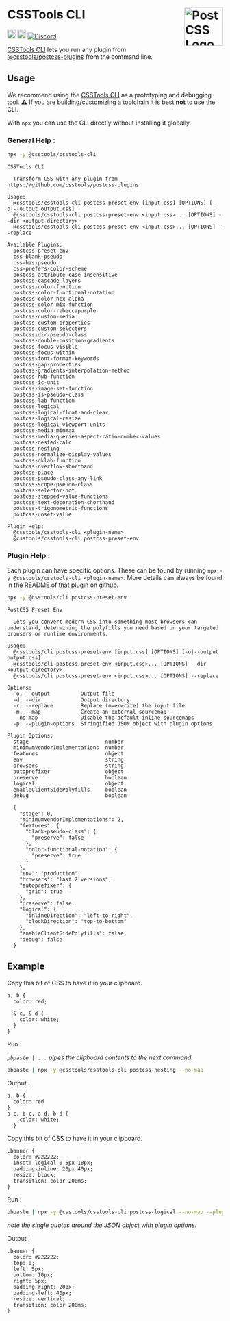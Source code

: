 # CSSTools CLI [<img src="https://postcss.github.io/postcss/logo.svg" alt="PostCSS Logo" width="90" height="90" align="right">][postcss]

[<img alt="npm version" src="https://img.shields.io/npm/v/@csstools/csstools-cli.svg" height="20">][npm-url]
[<img alt="Build Status" src="https://github.com/csstools/postcss-plugins/actions/workflows/test.yml/badge.svg" height="20">][cli-url]
[<img alt="Discord" src="https://shields.io/badge/Discord-5865F2?logo=discord&logoColor=white">][discord]


[CSSTools CLI] lets you run any plugin from [@csstools/postcss-plugins](https://github.com/csstools/postcss-plugins) from the command line.

## Usage

We recommend using the [CSSTools CLI] as a prototyping and debugging tool.
⚠️ If you are building/customizing a toolchain it is best **not** to use the CLI.

With `npx` you can use the CLI directly without installing it globally.

### General Help :

```bash
npx -y @csstools/csstools-cli
```

```
CSSTools CLI

  Transform CSS with any plugin from https://github.com/csstools/postcss-plugins

Usage:
  @csstools/csstools-cli postcss-preset-env [input.css] [OPTIONS] [-o|--output output.css]
  @csstools/csstools-cli postcss-preset-env <input.css>... [OPTIONS] --dir <output-directory>
  @csstools/csstools-cli postcss-preset-env <input.css>... [OPTIONS] --replace

Available Plugins:
  postcss-preset-env
  css-blank-pseudo
  css-has-pseudo
  css-prefers-color-scheme
  postcss-attribute-case-insensitive
  postcss-cascade-layers
  postcss-color-function
  postcss-color-functional-notation
  postcss-color-hex-alpha
  postcss-color-mix-function
  postcss-color-rebeccapurple
  postcss-custom-media
  postcss-custom-properties
  postcss-custom-selectors
  postcss-dir-pseudo-class
  postcss-double-position-gradients
  postcss-focus-visible
  postcss-focus-within
  postcss-font-format-keywords
  postcss-gap-properties
  postcss-gradients-interpolation-method
  postcss-hwb-function
  postcss-ic-unit
  postcss-image-set-function
  postcss-is-pseudo-class
  postcss-lab-function
  postcss-logical
  postcss-logical-float-and-clear
  postcss-logical-resize
  postcss-logical-viewport-units
  postcss-media-minmax
  postcss-media-queries-aspect-ratio-number-values
  postcss-nested-calc
  postcss-nesting
  postcss-normalize-display-values
  postcss-oklab-function
  postcss-overflow-shorthand
  postcss-place
  postcss-pseudo-class-any-link
  postcss-scope-pseudo-class
  postcss-selector-not
  postcss-stepped-value-functions
  postcss-text-decoration-shorthand
  postcss-trigonometric-functions
  postcss-unset-value

Plugin Help:
  @csstools/csstools-cli <plugin-name>
  @csstools/csstools-cli postcss-preset-env
```

### Plugin Help :

Each plugin can have specific options.
These can be found by running `npx -y @csstools/csstools-cli <plugin-name>`.
More details can always be found in the README of that plugin on github.

```bash
npx -y @csstools/cli postcss-preset-env
```

```
PostCSS Preset Env

  Lets you convert modern CSS into something most browsers can understand, determining the polyfills you need based on your targeted browsers or runtime environments.

Usage:
  @csstools/cli postcss-preset-env [input.css] [OPTIONS] [-o|--output output.css]
  @csstools/cli postcss-preset-env <input.css>... [OPTIONS] --dir <output-directory>
  @csstools/cli postcss-preset-env <input.css>... [OPTIONS] --replace

Options:
  -o, --output          Output file
  -d, --dir             Output directory
  -r, --replace         Replace (overwrite) the input file
  -m, --map             Create an external sourcemap
  --no-map              Disable the default inline sourcemaps
  -p, --plugin-options  Stringified JSON object with plugin options

Plugin Options:
  stage                         number
  minimumVendorImplementations  number
  features                      object
  env                           string
  browsers                      string
  autoprefixer                  object
  preserve                      boolean
  logical                       object
  enableClientSidePolyfills     boolean
  debug                         boolean

  {
    "stage": 0,
    "minimumVendorImplementations": 2,
    "features": {
      "blank-pseudo-class": {
        "preserve": false
      },
      "color-functional-notation": {
        "preserve": true
      }
    },
    "env": "production",
    "browsers": "last 2 versions",
    "autoprefixer": {
      "grid": true
    },
    "preserve": false,
    "logical": {
      "inlineDirection": "left-to-right",
      "blockDirection": "top-to-bottom"
    },
    "enableClientSidePolyfills": false,
    "debug": false
  }
```

## Example 

Copy this bit of CSS to have it in your clipboard.

```pcss
a, b {
  color: red;

  & c, & d {
    color: white;
  }
}

```

Run :

_`pbpaste | ...` pipes the clipboard contents to the next command._

```bash
pbpaste | npx -y @csstools/csstools-cli postcss-nesting --no-map
```

Output :

```pcss
a, b {
  color: red
}
a c, b c, a d, b d {
    color: white;
  }

```


Copy this bit of CSS to have it in your clipboard.

```pcss
.banner {
  color: #222222;
  inset: logical 0 5px 10px;
  padding-inline: 20px 40px;
  resize: block;
  transition: color 200ms;
}

```

Run :

```bash
pbpaste | npx -y @csstools/csstools-cli postcss-logical --no-map --plugin-options '{ "dir": "rtl" }'
```

_note the single quotes around the JSON object with plugin options._

Output :

```pcss
.banner {
  color: #222222;
  top: 0;
  left: 5px;
  bottom: 10px;
  right: 5px;
  padding-right: 20px;
  padding-left: 40px;
  resize: vertical;
  transition: color 200ms;
}
```


[cli-url]: https://github.com/csstools/postcss-plugins/actions/workflows/test.yml?query=workflow/test
[discord]: https://discord.gg/bUadyRwkJS
[npm-url]: https://www.npmjs.com/package/@csstools/csstools-cli

[postcss]: https://github.com/postcss/postcss
[CSSTools CLI]: https://github.com/csstools/postcss-plugins/tree/main/cli/csstools-cli
